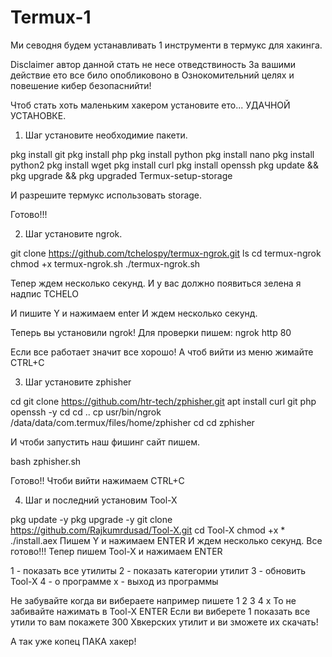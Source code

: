 # Termux-1
Ми севодня будем устанавливать 1 инструменти 
в термукс для хакинга.

Disclaimer автор данной стать не несе отведствиность
За вашими действие ето все било опобликовоно в 
Ознокомительний целях и повешение кибер безопаснийти!

Чтоб стать хоть маленьким хакером установите ето...
УДАЧНОЙ УСТАНОВКЕ.

1. Шаг установите необходимие пакети.

pkg install git
pkg install php
pkg install python
pkg install nano
pkg install python2
pkg install wget
pkg install curl
pkg install openssh
pkg update && pkg upgrade && pkg upgraded
Termux-setup-storage 

И разрешите термукс использовать storage.

Готово!!!

2. Шаг установите ngrok.

git clone 
https://github.com/tchelospy/termux-ngrok.git
ls
cd termux-ngrok
chmod +x termux-ngrok.sh
./termux-ngrok.sh

Тепер ждем несколько секунд.
И у вас должно появиться зелена я надпис TCHELO

И пишите Y и нажимаем enter
И ждем несколько секунд.

Теперь вы установили ngrok! Для проверки пишем:
ngrok http 80

Если все работает значит все хорошо!
А чтоб вийти из меню жимайте CTRL+C

3. Шаг установите zphisher

cd
git clone https://github.com/htr-tech/zphisher.git
apt install curl git php openssh -y
cd 
cd ..
cp usr/bin/ngrok /data/data/com.termux/files/home/zphisher
cd
cd zphisher
  
И чтоби запустить наш фишинг сайт пишем.

bash zphisher.sh 

Готово!!
Чтоби вийти нажимаем CTRL+C

4. Шаг и последний установим Tool-X

pkg update -y
pkg upgrade -y
git clone https://github.com/Rajkumrdusad/Tool-X.git
cd Tool-X
chmod +x *
./install.aex
Пишем Y и нажимаем ENTER
И ждем несколько секунд.
Все готово!!!
Тепер пишем Tool-X и нажимаем ENTER

1 - показать все утилиты
2 - показать категории утилит
3 - обновить Tool-X
4 - о программе
x - выход из программы

Не забувайте когда ви вибераете например пишете 1 2 3 4 x
То не забивайте нажимать в Tool-X ENTER
Если ви виберете 1 показать все утили то вам покажете 300
Хвкерских утилит и ви зможете их скачать!

А так уже копец ПАКА хакер!


